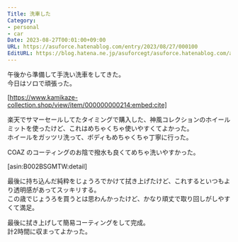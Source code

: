 ```yaml
---
Title: 洗車した
Category:
- personal
- car
Date: 2023-08-27T00:01:00+09:00
URL: https://asuforce.hatenablog.com/entry/2023/08/27/000100
EditURL: https://blog.hatena.ne.jp/asuforcegt/asuforce.hatenablog.com/atom/entry/820878482963184965
---
```


午後から準備して手洗い洗車をしてきた。  
今日はソロで頑張った。  

[https://www.kamikaze-collection.shop/view/item/000000000214:embed:cite]

楽天でサマーセールしてたタイミングで購入した、神風コレクションのホイールミットを使ったけど、これはめちゃくちゃ使いやすくてよかった。  
ホイールをガッツリ洗って、ボディもめちゃくちゃ丁寧に行った。  

COAZ のコーティングのお陰で撥水も良くてめちゃ洗いやすかった。  

[asin:B002BSGMTW:detail]

最後に持ち込んだ純粋をじょうろでかけて拭き上げたけど、これするといつもより透明感があってスッキリする。  
この歳でじょうろを買うとは思わんかったけど、かなり頑丈で取り回しがしやすくて満足。  

最後に拭き上げして簡易コーティングをして完成。  
計2時間に収まってよかった。
